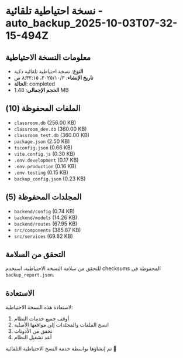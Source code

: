 # نسخة احتياطية تلقائية - auto_backup_2025-10-03T07-32-15-494Z

## معلومات النسخة الاحتياطية
- **النوع**: نسخة احتياطية تلقائية ذكية
- **تاريخ الإنشاء**: ٣‏/١٠‏/٢٠٢٥، ٨:٣٢:١٥ ص
- **الحالة**: completed
- **الحجم الإجمالي**: 1.48 MB

## الملفات المحفوظة (10)
- `classroom.db` (256.00 KB)
- `classroom_dev.db` (360.00 KB)
- `classroom_test.db` (360.00 KB)
- `package.json` (2.50 KB)
- `tsconfig.json` (0.66 KB)
- `vite.config.js` (0.30 KB)
- `.env.development` (0.17 KB)
- `.env.production` (0.16 KB)
- `.env.testing` (0.15 KB)
- `backup_config.json` (0.23 KB)

## المجلدات المحفوظة (5)
- `backend/config` (0.74 KB)
- `backend/models` (14.26 KB)
- `backend/routes` (67.95 KB)
- `src/components` (385.87 KB)
- `src/services` (69.82 KB)

## التحقق من السلامة
للتحقق من سلامة النسخة الاحتياطية، استخدم checksums المحفوظة في `backup_report.json`.

## الاستعادة
لاستعادة هذه النسخة الاحتياطية:
1. أوقف جميع خدمات النظام
2. انسخ الملفات والمجلدات إلى مواقعها الأصلية
3. تحقق من الأذونات
4. أعد تشغيل النظام

تم إنشاؤها بواسطة خدمة النسخ الاحتياطية التلقائية 🤖

